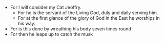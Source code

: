 - For I will consider my Cat Jeoffry.
    - For he is the servant of the Living God, duly and daily serving him.
    -  For at the first glance of the glory of God in the East he worships in his way.
- For is this done by wreathing his body seven times round
- For then he leaps up to catch the musk
<!-- .slide: style="font-size:80%;"  -->